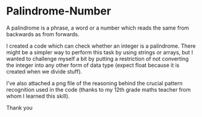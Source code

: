 # Palindrome-Number
A palindrome is a phrase, a word or a number which reads the same from backwards as from forwards.

I created a code which can check whether an integer is a palindrome. There might be a simpler way to perform this task by using strings or arrays, but I wanted to challenge myself a bit by putting a restriction of not converting the integer into any other form of data type (expect float because it is created when we divide stuff).

I've also attached a png file of the reasoning behind the crucial pattern recognition used in the code (thanks to my 12th grade maths teacher from whom I learned this skill).

Thank you
